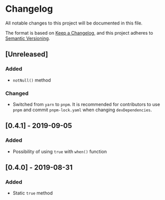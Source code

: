 # Changelog
All notable changes to this project will be documented in this file.

The format is based on [Keep a Changelog](https://keepachangelog.com/en/1.0.0/),
and this project adheres to [Semantic Versioning](https://semver.org/spec/v2.0.0.html).

## [Unreleased]
### Added
- `notNull()` method

### Changed
- Switched from `yarn` to `pnpm`.
  It is recommended for contributors to use `pnpm` and commit `pnpm-lock.yaml` when changing `devDependencies`. 

## [0.4.1] - 2019-09-05
### Added
- Possibility of using `true` with `when()` function

## [0.4.0] - 2019-08-31
### Added
- Static `true` method
